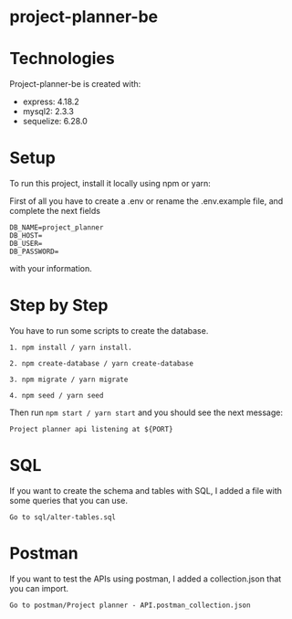 # project-planner-be

# Technologies
Project-planner-be is created with:
* express: 4.18.2
* mysql2: 2.3.3
* sequelize: 6.28.0

# Setup
To run this project, install it locally using npm or yarn:

First of all you have to create a .env or rename the .env.example file, and complete the next fields 
```
DB_NAME=project_planner
DB_HOST=
DB_USER=
DB_PASSWORD=
````
with your information.

# Step by Step
You have to run some scripts to create the database.


``` 
1. npm install / yarn install.

2. npm create-database / yarn create-database

3. npm migrate / yarn migrate

4. npm seed / yarn seed
```


Then run `npm start / yarn start` and you should see the next message:

```
Project planner api listening at ${PORT}
```

# SQL

If you want to create the schema and tables with SQL, I added a file with some queries that you can use.

`Go to sql/alter-tables.sql`

# Postman

If you want to test the APIs using postman, I added a collection.json that you can import.

`Go to postman/Project planner - API.postman_collection.json`
